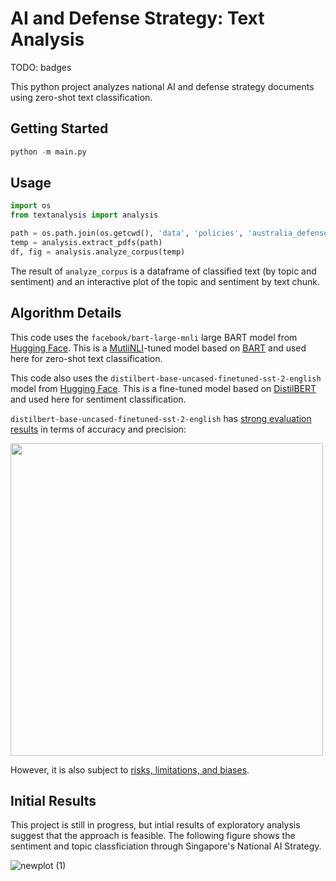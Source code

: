 # AI and Defense Strategy: Text Analysis

TODO: badges

This python project analyzes national AI and defense strategy documents using zero-shot text classification. 

## Getting Started

```python
python -m main.py
```

## Usage

```python
import os
from textanalysis import analysis

path = os.path.join(os.getcwd(), 'data', 'policies', 'australia_defense.pdf')
temp = analysis.extract_pdfs(path)
df, fig = analysis.analyze_corpus(temp)
```

The result of `analyze_corpus` is a dataframe of classified text (by topic and sentiment) and an interactive plot of the topic and sentiment by text chunk. 

## Algorithm Details

This code uses the `facebook/bart-large-mnli` large BART model from [Hugging Face](https://huggingface.co/facebook/bart-large-mnli). This is a [MutliNLI](https://huggingface.co/datasets/multi_nli)-tuned model based on [BART](https://arxiv.org/abs/1910.13461) and used here for zero-shot text classification. 

This code also uses the `distilbert-base-uncased-finetuned-sst-2-english` model from [Hugging Face](https://huggingface.co/distilbert-base-uncased-finetuned-sst-2-english). This is a fine-tuned model based on [DistilBERT](https://arxiv.org/abs/1910.01108) and used here for sentiment classification. 

`distilbert-base-uncased-finetuned-sst-2-english` has [strong evaluation results](https://huggingface.co/distilbert-base-uncased-finetuned-sst-2-english) in terms of accuracy and precision:

<img src="https://user-images.githubusercontent.com/26749415/230005604-98fd3980-7d26-48b9-92f8-82197664a339.png" width="500">

However, it is also subject to [risks, limitations, and biases](https://huggingface.co/distilbert-base-uncased-finetuned-sst-2-english#risks-limitations-and-biases). 

## Initial Results

This project is still in progress, but intial results of exploratory analysis suggest that the approach is feasible. The following figure shows the sentiment and topic classficiation through Singapore's National AI Strategy.

![newplot (1)](https://user-images.githubusercontent.com/26749415/230006657-b511a380-7872-41ac-bd6b-daf230fb9790.png)
